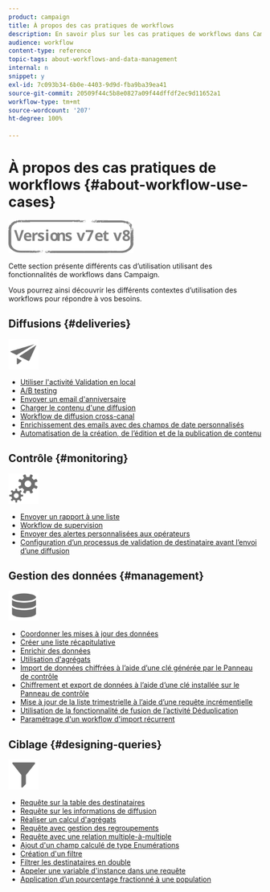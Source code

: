 ```yaml
---
product: campaign
title: À propos des cas pratiques de workflows
description: En savoir plus sur les cas pratiques de workflows dans Campaign Classic.
audience: workflow
content-type: reference
topic-tags: about-workflows-and-data-management
internal: n
snippet: y
exl-id: 7c093b34-6b0e-4403-9d9d-fba9ba39ea41
source-git-commit: 20509f44c5b8e0827a09f44dffdf2ec9d11652a1
workflow-type: tm+mt
source-wordcount: '207'
ht-degree: 100%

---
```


# À propos des cas pratiques de workflows {#about-workflow-use-cases}

![](../../assets/common.svg)

Cette section présente différents cas d’utilisation utilisant des fonctionnalités de workflows dans Campaign.

Vous pourrez ainsi découvrir les différents contextes d’utilisation des workflows pour répondre à vos besoins.

## Diffusions {#deliveries}

<img src="assets/do-not-localize/icon_send.svg" width="60px">

* [Utiliser l&#39;activité Validation en local](using-the-local-approval-activity.md)
* [A/B testing](../../delivery/using/a-b-testing-use-case.md)
* [Envoyer un email d&#39;anniversaire](sending-a-birthday-email.md)
* [Charger le contenu d&#39;une diffusion](loading-delivery-content.md)
* [Workflow de diffusion cross-canal](cross-channel-delivery-workflow.md)
* [Enrichissement des emails avec des champs de date personnalisés](email-enrichment-with-custom-date-fields.md)
* [Automatisation de la création, de l’édition et de la publication de contenu](../../delivery/using/automating-via-workflows.md#examples)

## Contrôle  {#monitoring}

<img src="assets/do-not-localize/icon_monitoring.svg" width="60px">

* [Envoyer un rapport à une liste](sending-a-report-to-a-list.md)
* [Workflow de supervision](supervising-workflows.md)
* [Envoyer des alertes personnalisées aux opérateurs](sending-personalized-alerts-to-operators.md)
* [Configuration d’un processus de validation de destinataire avant l’envoi d’une diffusion](using-the-local-approval-activity.md)

## Gestion des données {#management}

<img src="assets/do-not-localize/icon_manage.svg" width="60px">

* [Coordonner les mises à jour des données](coordinating-data-updates.md)
* [Créer une liste récapitulative](creating-a-summary-list.md)
* [Enrichir des données ](enriching-data.md)
* [Utilisation d&#39;agrégats](using-aggregates.md)
* [Import de données chiffrées à l’aide d’une clé générée par le Panneau de contrôle](../../platform/using/unzip-decrypt.md)
* [Chiffrement et export de données à l’aide d’une clé installée sur le Panneau de contrôle](how-to-use-workflow-data.md#use-case-gpg-encrypt)
* [Mise à jour de la liste trimestrielle à l’aide d’une requête incrémentielle](quarterly-list-update.md)
* [Utilisation de la fonctionnalité de fusion de l’activité Déduplication](deduplication-merge.md)
* [Paramétrage d&#39;un workflow d&#39;import récurrent](recurring-import-workflow.md)

## Ciblage {#designing-queries}

<img src="assets/do-not-localize/icon_filter.svg" width="60px">

* [Requête sur la table des destinataires](querying-recipient-table.md)
* [Requête sur les informations de diffusion](querying-delivery-information.md)
* [Réaliser un calcul d&#39;agrégats](performing-aggregate-computing.md)
* [Requête avec gestion des regroupements](querying-using-grouping-management.md)
* [Requête avec une relation multiple-à-multiple](querying-using-many-to-many-relationship.md)
* [Ajout d&#39;un champ calculé de type Enumérations](adding-enumeration-type-calculated-field.md)
* [Création d&#39;un filtre](creating-a-filter.md)
* [Filtrer les destinataires en double](filtering-duplicated-recipients.md)
* [Appeler une variable d&#39;instance dans une requête](javascript-scripts-and-templates.md#calling-an-instance-variable-in-a-query)
* [Application d’un pourcentage fractionné à une population](javascript-scripts-and-templates.md#example)
